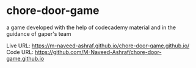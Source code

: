# chore-door-game
a game developed with the help of codecademy material and in the guidance of gaper's team

Live URL: https://m-naveed-ashraf.github.io/chore-door-game.github.io/
Code URL: https://github.com/M-Naveed-Ashraf/chore-door-game.github.io
